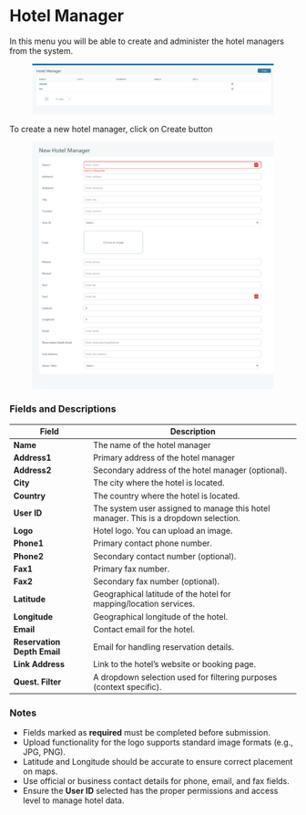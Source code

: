 # Hotel Manager

In this menu you will be able to create and administer the hotel managers from the system.

<figure><img src=".gitbook/assets/image (6) (1) (1) (1) (1) (1) (1) (1) (1) (1) (1) (1) (1).png" alt=""><figcaption></figcaption></figure>

To create a new hotel manager, click on Create button

<figure><img src=".gitbook/assets/image (7) (1) (1) (1) (1) (1) (1) (1) (1) (1) (1) (1).png" alt=""><figcaption></figcaption></figure>

### &#x20;Fields and Descriptions

| Field                       | Description                                                                          |
| --------------------------- | ------------------------------------------------------------------------------------ |
| **Name**                    | The name of the hotel manager                                                        |
| **Address1**                | Primary address of the hotel manager                                                 |
| **Address2**                | Secondary address of the hotel manager (optional).                                   |
| **City**                    | The city where the hotel is located.                                                 |
| **Country**                 | The country where the hotel is located.                                              |
| **User ID**                 | The system user assigned to manage this hotel manager. This is a dropdown selection. |
| **Logo**                    | Hotel logo. You can upload an image.                                                 |
| **Phone1**                  | Primary contact phone number.                                                        |
| **Phone2**                  | Secondary contact number (optional).                                                 |
| **Fax1**                    | Primary fax number.                                                                  |
| **Fax2**                    | Secondary fax number (optional).                                                     |
| **Latitude**                | Geographical latitude of the hotel for mapping/location services.                    |
| **Longitude**               | Geographical longitude of the hotel.                                                 |
| **Email**                   | Contact email for the hotel.                                                         |
| **Reservation Depth Email** | Email for handling reservation details.                                              |
| **Link Address**            | Link to the hotel’s website or booking page.                                         |
| **Quest. Filter**           | A dropdown selection used for filtering purposes (context specific).                 |

### Notes

* Fields marked as **required** must be completed before submission.
* Upload functionality for the logo supports standard image formats (e.g., JPG, PNG).
* Latitude and Longitude should be accurate to ensure correct placement on maps.
* Use official or business contact details for phone, email, and fax fields.
* Ensure the **User ID** selected has the proper permissions and access level to manage hotel data.
